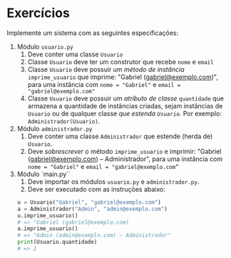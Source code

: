 # Exercícios

Implemente um sistema com as seguintes especificações:
1. Módulo `usuario.py`
    1. Deve conter uma classe `Usuario`
    2. Classe `Usuario` deve ter um construtor que recebe `nome` e `email`
    3. Classe `Usuario` deve possuir um *método de instância* `imprime_usuario` que imprime: "Gabriel (gabriel@exemplo.com)", para uma instância com `nome = "Gabriel"` e `email = "gabriel@exemplo.com"`
    4. Classe `Usuario` deve possuir um *atributo de classe* `quantidade` que armazena a quantidade de instâncias criadas, sejam instâncias de `Usuario` ou de qualquer classe *que estenda `Usuario`.* Por exemplo: `Administrador(Usuario)`.
2. Módulo `administrador.py`
    1. Deve conter uma classe `Administrador` que estende (herda de) `Usuario`.
    2. Deve *sobrescrever* o método `imprime_usuario` e imprimir: "Gabriel (gabriel@exemplo.com) – Administrador", para uma instância com `nome = "Gabriel"` e `email = "gabriel@exemplo.com”`
3. Módulo `main.py``
    1. Deve importar os módulos `usuario.py` e `administrador.py`.
    2. Deve ser executado com as instruções abaixo:
    ```python
    u = Usuario("Gabriel", "gabriel@exemplo.com")
    a = Administrador("Admin", "admin@exemplo.com")
    u.imprime_usuario()
    # => "Gabriel (gabriel@exemplo.com)
    a.imprime_usuario()
    # => "Admin (admin@exemplo.com) – Administrador"
    print(Usuario.quantidade)
    # => 2
    ```